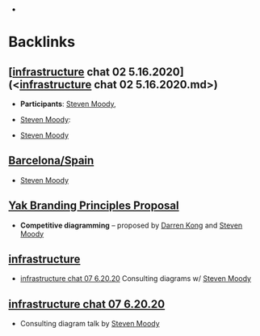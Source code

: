 - 

# Backlinks
## [[infrastructure](<infrastructure.md>) chat 02 5.16.2020](<[infrastructure](<infrastructure.md>) chat 02 5.16.2020.md>)
- **Participants**: [Steven Moody](<Steven Moody.md>),

- [Steven Moody](<Steven Moody.md>):

- [Steven Moody](<Steven Moody.md>)

## [Barcelona/Spain](<Barcelona/Spain.md>)
- [Steven Moody](<Steven Moody.md>)

## [Yak Branding Principles Proposal](<Yak Branding Principles Proposal.md>)
- **Competitive diagramming** – proposed by [Darren Kong](<Darren Kong.md>) and [Steven Moody](<Steven Moody.md>)

## [infrastructure](<infrastructure.md>)
- [infrastructure chat 07 6.20.20](<infrastructure chat 07 6.20.20.md>) Consulting diagrams w/ [Steven Moody](<Steven Moody.md>)

## [infrastructure chat 07 6.20.20](<infrastructure chat 07 6.20.20.md>)
- Consulting diagram talk by [Steven Moody](<Steven Moody.md>)

